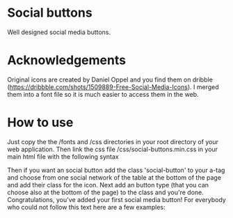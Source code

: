 Social buttons
==============

Well designed social media buttons.

Acknowledgements
==============
Original icons are created by Daniel Oppel and you find them on dribble  (https://dribbble.com/shots/1509889-Free-Social-Media-Icons). I merged them into a font file so it is much easier to access them in the web.

How to use
==============
Just copy the the /fonts and /css directories in your root directory of your web application. Then link the css file /css/social-buttons.min.css in your main html file with the following syntax
	<link rel="stylesheet" href="../css/social-buttons.css">

Then if you want an social button add the class 'social-button' to your a-tag and choose from one social network of the table at the bottom of the page and add their class for the icon. Next add an button type (that you can choose also at the bottom of the page) to the class and you're done. Congratulations, you've added your first social media button!
For everybody who could not follow this text here are a few examples:
	<a class="icon-twitter social-button color" href="http://twitter.com/username"></a>
	<a class="icon-instagram social-button grey" href="http://instagram.com/username"></a>
	<a class="icon-rss social-button color" href="http://yoursite.com/rss"></a>